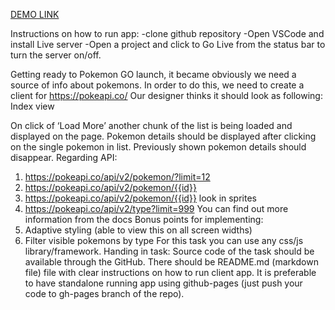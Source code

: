 [DEMO LINK](https://github.com/Andriyk0/pockemonJS)

Instructions on how to run app:
-clone github repository
-Open VSCode and install Live server
-Open a project and click to Go Live from the status bar to turn the server on/off.



Getting ready to Pokemon GO launch, it became obviously we need a source of info about
pokemons. In order to do this, we need to create a client for https://pokeapi.co/
Our designer thinks it should look as following:
Index view

On click of ‘Load More’ another chunk of the list is being loaded and displayed on the page.
Pokemon details should be displayed after clicking on the single pokemon in list. Previously
shown pokemon details should disappear.
Regarding API:
1. https://pokeapi.co/api/v2/pokemon/?limit=12
2. https://pokeapi.co/api/v2/pokemon/{{id}}
3. https://pokeapi.co/api/v2/pokemon/{{id}} look in sprites
4. https://pokeapi.co/api/v2/type?limit=999
You can find out more information from the docs
Bonus points for implementing:
1. Adaptive styling (able to view this on all screen widths)
2. Filter visible pokemons by type
For this task you can use any css/js library/framework.
Handing in task:
Source code of the task should be available through the GitHub. There should be README.md
(markdown file) file with clear instructions on how to run client app. It is preferable to have
standalone running app using github-pages (just push your code to gh-pages branch of the
repo).